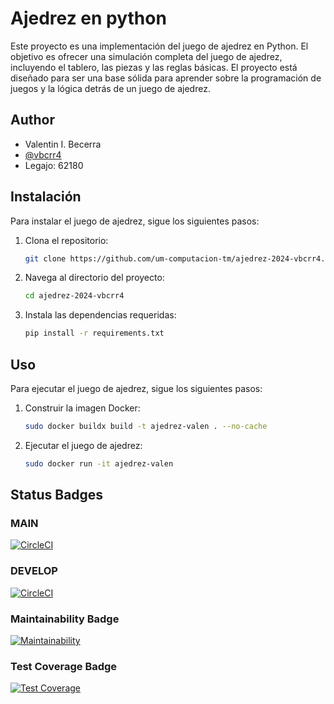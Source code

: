 # Ajedrez en python

Este proyecto es una implementación del juego de ajedrez en Python. El objetivo es ofrecer una simulación completa del juego de ajedrez, incluyendo el tablero, las piezas y las reglas básicas. El proyecto está diseñado para ser una base sólida para aprender sobre la programación de juegos y la lógica detrás de un juego de ajedrez.

## Author
- Valentin I. Becerra
- [@vbcrr4](https://www.github.com/vbcrr4)
- Legajo: 62180

## Instalación
Para instalar el juego de ajedrez, sigue los siguientes pasos:

1. Clona el repositorio:
   ```bash
   git clone https://github.com/um-computacion-tm/ajedrez-2024-vbcrr4.git
   ```
2. Navega al directorio del proyecto:
   ```bash
   cd ajedrez-2024-vbcrr4 
   ```
3. Instala las dependencias requeridas:
   ```bash
   pip install -r requirements.txt
   ```

## Uso
Para ejecutar el juego de ajedrez, sigue los siguientes pasos:

1. Construir la imagen Docker:
    ```bash
    sudo docker buildx build -t ajedrez-valen . --no-cache
    ```
2. Ejecutar el juego de ajedrez:
    ```bash
    sudo docker run -it ajedrez-valen
    ```

## Status Badges

### MAIN
[![CircleCI](https://dl.circleci.com/status-badge/img/gh/um-computacion-tm/ajedrez-2024-vbcrr4/tree/main.svg?style=svg)](https://dl.circleci.com/status-badge/redirect/gh/um-computacion-tm/ajedrez-2024-vbcrr4/tree/main)

### DEVELOP
[![CircleCI](https://dl.circleci.com/status-badge/img/gh/um-computacion-tm/ajedrez-2024-vbcrr4/tree/develop.svg?style=svg)](https://dl.circleci.com/status-badge/redirect/gh/um-computacion-tm/ajedrez-2024-vbcrr4/tree/develop)

### Maintainability Badge
[![Maintainability](https://api.codeclimate.com/v1/badges/feae1058b7acb7817753/maintainability)](https://codeclimate.com/github/um-computacion-tm/ajedrez-2024-vbcrr4/maintainability)

### Test Coverage Badge
[![Test Coverage](https://api.codeclimate.com/v1/badges/feae1058b7acb7817753/test_coverage)](https://codeclimate.com/github/um-computacion-tm/ajedrez-2024-vbcrr4/test_coverage)